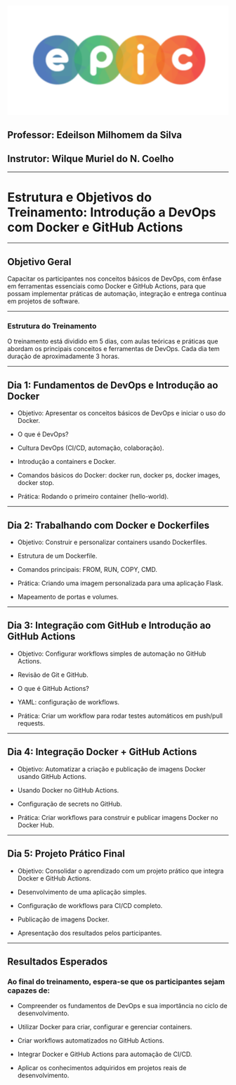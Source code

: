 ![](../img/epic_logo.png)

## Professor: Edeilson Milhomem da Silva
## Instrutor: Wilque Muriel do N. Coelho

---

# Estrutura e Objetivos do Treinamento: Introdução a DevOps com Docker e GitHub Actions

---
## Objetivo Geral

Capacitar os participantes nos conceitos básicos de DevOps, com ênfase em ferramentas essenciais como Docker e GitHub Actions, para que possam implementar práticas de automação, integração e entrega contínua em projetos de software.

---

### Estrutura do Treinamento

O treinamento está dividido em 5 dias, com aulas teóricas e práticas que abordam os principais conceitos e ferramentas de DevOps. Cada dia tem duração de aproximadamente 3 horas.

---

## Dia 1: Fundamentos de DevOps e Introdução ao Docker

 - Objetivo: Apresentar os conceitos básicos de DevOps e iniciar o uso do Docker.

 - O que é DevOps?

 - Cultura DevOps (CI/CD, automação, colaboração).

 - Introdução a containers e Docker.

 - Comandos básicos do Docker: docker run, docker ps, docker images, docker stop.

 - Prática: Rodando o primeiro container (hello-world).

---

## Dia 2: Trabalhando com Docker e Dockerfiles

 - Objetivo: Construir e personalizar containers usando Dockerfiles.
 
 - Estrutura de um Dockerfile.
 
 - Comandos principais: FROM, RUN, COPY, CMD.
 
 - Prática: Criando uma imagem personalizada para uma aplicação Flask.
 
 - Mapeamento de portas e volumes.

---

## Dia 3: Integração com GitHub e Introdução ao GitHub Actions

 - Objetivo: Configurar workflows simples de automação no GitHub Actions.
 
 - Revisão de Git e GitHub.
 
 - O que é GitHub Actions?
 
 - YAML: configuração de workflows.
 
 - Prática: Criar um workflow para rodar testes automáticos em push/pull requests.

---

## Dia 4: Integração Docker + GitHub Actions

 - Objetivo: Automatizar a criação e publicação de imagens Docker usando GitHub Actions.
 
 - Usando Docker no GitHub Actions.
 
 - Configuração de secrets no GitHub.
 
 - Prática: Criar workflows para construir e publicar imagens Docker no Docker Hub.

---

## Dia 5: Projeto Prático Final

 - Objetivo: Consolidar o aprendizado com um projeto prático que integra Docker e GitHub Actions. 

 - Desenvolvimento de uma aplicação simples.

 - Configuração de workflows para CI/CD completo.

 - Publicação de imagens Docker.

 - Apresentação dos resultados pelos participantes.

---

## Resultados Esperados

### Ao final do treinamento, espera-se que os participantes sejam capazes de:

 - Compreender os fundamentos de DevOps e sua importância no ciclo de desenvolvimento.

 - Utilizar Docker para criar, configurar e gerenciar containers.

 - Criar workflows automatizados no GitHub Actions.

 - Integrar Docker e GitHub Actions para automação de CI/CD.

 - Aplicar os conhecimentos adquiridos em projetos reais de desenvolvimento.